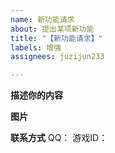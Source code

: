 ```yaml
---
name: 新功能请求
about: 提出某项新功能
title: "【新功能请求】"
labels: 增强
assignees: juzijun233

---
```


**描述你的内容**

**图片**

**联系方式**
QQ：
游戏ID：
